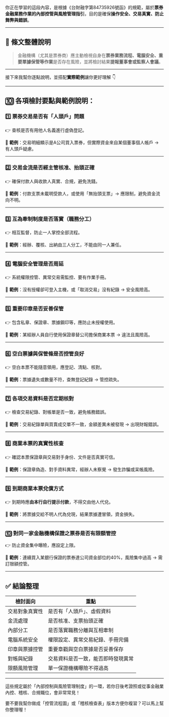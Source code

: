 你正在學習的這段內容，是根據《台財融字第84735926號函》的規範，屬於**票券金融業務作業的內部控管與風險管理指引**，目的是確保**操作安全、交易真實、防止舞弊與錯誤**。

---

## 🧾 條文整體說明

> 金融機構（尤其是票券商）應主動檢視自身在**票券業務流程、電腦安全、重要單據保管等作業**是否存在風險，並將檢討結果**提報董事會或監察人會議**。

---

接下來我幫你逐點說明，並搭配**實際範例**讓你更好理解 👇

---

## 🔟 各項檢討要點與範例說明：

### 1️⃣ 票券交易是否有「人頭戶」問題  
👉 查核是否有用他人名義進行虛偽登記。

📌 **範例**：交易明細顯示是A公司買入票券，但實際資金來自某個董事個人帳戶 → 有人頭戶疑慮。

---

### 2️⃣ 交易金流是否經主管核准、抬頭正確  
👉 確保付款人與收款人真實、合規，避免洗錢。

📌 **範例**：付款支票未載明受款人，或使用「無抬頭支票」→ 應限制，避免資金流向不明。

---

### 3️⃣ 互為牽制制度是否落實（職務分工）  
👉 相互監督，防止一人掌控全部流程。

📌 **範例**：經辦、覆核、出納由三人分工，不能由同一人兼任。

---

### 4️⃣ 電腦安全管理是否周延  
👉 系統權限控管、異常交易需監控、要有作業手冊。

📌 **範例**：沒有授權卻可登入主機，或「取消交易」沒有紀錄 → 安全風險高。

---

### 5️⃣ 重要印章是否妥善保管  
👉 包含私章、保證章、票據鋼印等，應防止未授權使用。

📌 **範例**：某經辦人員自行使用保證章替公司擔保商業本票 → 違法且風險高。

---

### 6️⃣ 空白票據與保管條是否控管良好  
👉 空白本票不能隨意領用，應登記、清點、核對。

📌 **範例**：票據遺失或數量不符，查無登記紀錄 → 管控疏失。

---

### 7️⃣ 各項交易資料是否定期核對  
👉 檢查交易紀錄、對帳單是否一致，避免帳務錯誤。

📌 **範例**：交易紀錄單與買賣成交單不一致，金額差異未被發現 → 出現財報錯誤。

---

### 8️⃣ 商業本票的真實性核查  
👉 確認本票保證章與交易對手身份、文件是否真實可信。

📌 **範例**：保證章偽造、對手資料異常，經辦人未察覺 → 發生詐騙或呆帳風險。

---

### 9️⃣ 到期商業本票兌償方式  
👉 到期時應**由本行自行提示付款**，不得交由他人代兌。

📌 **範例**：將票據交給不明人代為兌現，結果票據遭冒領，資金損失。

---

### 🔟 對同一家金融機構保證之票券是否有限額管控  
👉 防止資金集中曝險，應設定上限。

📌 **範例**：連續買入某銀行保證的票券達公司資金部位的40%，風險集中過高 → 需訂限額控管。

---

## ✅ 結論整理

| 檢討面向 | 重點 |
|----------|------|
| 交易對象真實性 | 是否有「人頭戶」、虛假資料 |
| 金流處理 | 是否核准、支票抬頭正確 |
| 內部分工 | 是否落實職務分離與互相牽制 |
| 電腦系統安全 | 權限設定、異常交易紀錄、手冊完備 |
| 印章與票據控管 | 重要章戳與空白票據是否妥善保存 |
| 對帳與紀錄 | 交易資料是否一致，能否即時發現異常 |
| 限額風險管理 | 單一保證機構曝險不得過高 |

---

這些規定屬於「內部控制與風險管理制度」的一環，若你日後考證照或從事金融業內控、稽核、合規職位，會非常常見！

要不要我幫你做成「控管流程圖」或「稽核檢查表」版本方便你複習？可以馬上幫你整理喔！